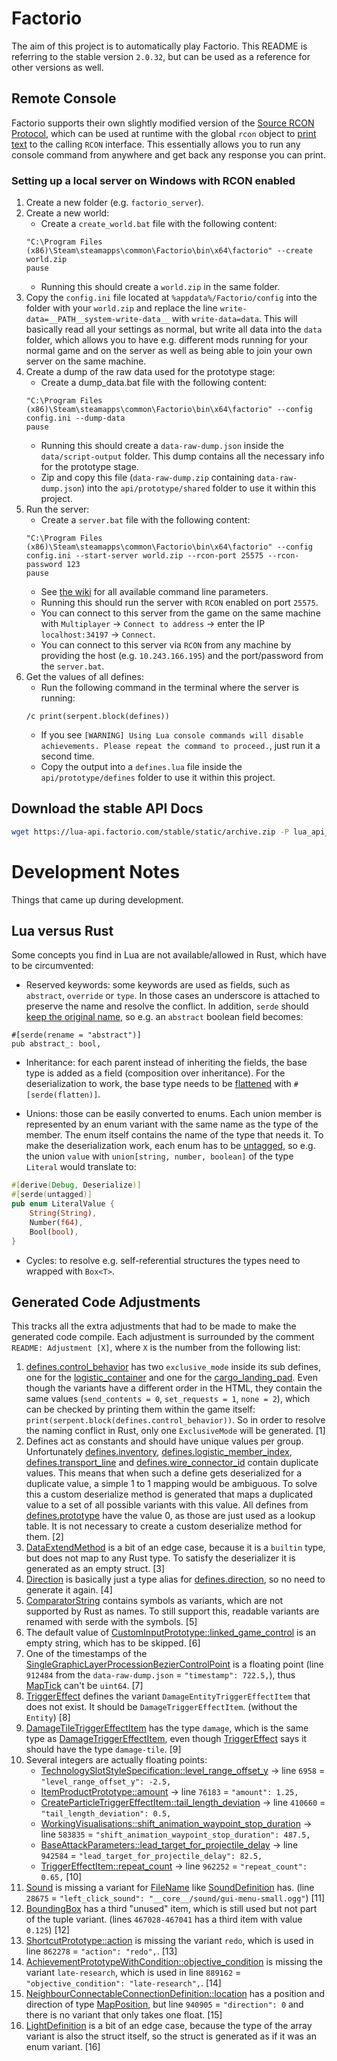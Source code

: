 # Factorio

The aim of this project is to automatically play Factorio. This README is referring to the stable version `2.0.32`, but
can be used as a reference for other versions as well.

## Remote Console

Factorio supports their own slightly modified version of
the [Source RCON Protocol](https://developer.valvesoftware.com/wiki/Source_RCON_Protocol), which can be used at runtime
with the global `rcon` object to [print text](https://lua-api.factorio.com/stable/classes/LuaRCON.html) to the calling
`RCON` interface. This essentially allows you to run any console command from anywhere and get back any response you
can print.

### Setting up a local server on Windows with RCON enabled

1. Create a new folder (e.g. `factorio_server`).
2. Create a new world:
    * Create a `create_world.bat` file with the following content:
   ```
   "C:\Program Files (x86)\Steam\steamapps\common\Factorio\bin\x64\factorio" --create world.zip
   pause
   ```
    * Running this should create a `world.zip` in the same folder.
3. Copy the `config.ini` file located at `%appdata%/Factorio/config` into the folder with your `world.zip` and replace
   the line `write-data=__PATH__system-write-data__` with `write-data=data`. This will basically read all your settings
   as normal, but write all data into the `data` folder, which allows you to have e.g. different mods running for your
   normal game and on the server as well as being able to join your own server on the same machine.
4. Create a dump of the raw data used for the prototype stage:
    * Create a dump_data.bat file with the following content:
   ```
   "C:\Program Files (x86)\Steam\steamapps\common\Factorio\bin\x64\factorio" --config config.ini --dump-data
   pause
   ```
    * Running this should create a `data-raw-dump.json` inside the `data/script-output` folder. This dump contains all
      the necessary info for the prototype stage.
    * Zip and copy this file (`data-raw-dump.zip` containing `data-raw-dump.json`) into the `api/prototype/shared`
      folder to use it within this project.
5. Run the server:
    * Create a `server.bat` file with the following content:
   ```
   "C:\Program Files (x86)\Steam\steamapps\common\Factorio\bin\x64\factorio" --config config.ini --start-server world.zip --rcon-port 25575 --rcon-password 123
   pause
   ```
    * See [the wiki](https://wiki.factorio.com/Command_line_parameters) for all available command line parameters.
    * Running this should run the server with `RCON` enabled on port `25575`.
    * You can connect to this server from the game on the same machine with `Multiplayer` -> `Connect to address` ->
      enter the IP
      `localhost:34197` -> `Connect`.
    * You can connect to this server via `RCON` from any machine by providing the host (e.g. `10.243.166.195`) and the
      port/password from the `server.bat`.
6. Get the values of all defines:
    * Run the following command in the terminal where the server is running:
   ```
   /c print(serpent.block(defines))
   ```
    * If you see
      `[WARNING] Using Lua console commands will disable achievements. Please repeat the command to proceed.`, just run
      it a second time.
    * Copy the output into a `defines.lua` file inside the `api/prototype/defines` folder to use it within this
      project.

## Download the stable API Docs

```sh
wget https://lua-api.factorio.com/stable/static/archive.zip -P lua_api_docs/
```

# Development Notes

Things that came up during development.

## Lua versus Rust

Some concepts you find in Lua are not available/allowed in Rust, which have to be circumvented:

* Reserved keywords: some keywords are used as fields, such as `abstract`, `override` or `type`. In those cases an
  underscore is attached to preserve the name and resolve the conflict. In addition, `serde` should [keep the original
  name](https://serde.rs/container-attrs.html#rename), so e.g. an `abstract` boolean field becomes:

```
#[serde(rename = "abstract")]
pub abstract_: bool,
```

* Inheritance: for each parent instead of inheriting the fields, the base type is added as a field (composition over
  inheritance). For the deserialization to work, the base type needs to
  be [flattened](https://serde.rs/attr-flatten.html) with `#[serde(flatten)]`.

* Unions: those can be easily converted to enums. Each union member is represented by an enum variant with the same name
  as the type of the member. The enum itself contains the name of the type that needs it. To make the deserialization
  work, each enum has to be [untagged](https://serde.rs/container-attrs.html#untagged), so e.g. the union `value`
  with `union[string, number, boolean]` of the type `Literal` would translate to:

```rust
#[derive(Debug, Deserialize)]
#[serde(untagged)]
pub enum LiteralValue {
    String(String),
    Number(f64),
    Bool(bool),
}
```

* Cycles: to resolve e.g. self-referential structures the types need to wrapped with `Box<T>`.

## Generated Code Adjustments

This tracks all the extra adjustments that had to be made to make the generated code compile. Each adjustment is
surrounded by the comment `README: Adjustment [X]`, where `X` is the number from the following list:

1) [defines.control_behavior](https://lua-api.factorio.com/latest/defines.html#defines.control_behavior) has two
   `exclusive_mode` inside its sub defines, one for
   the [logistic_container](https://lua-api.factorio.com/latest/defines.html#defines.control_behavior.logistic_container.exclusive_mode)
   and one for
   the [cargo_landing_pad](https://lua-api.factorio.com/latest/defines.html#defines.control_behavior.cargo_landing_pad.exclusive_mode).
   Even though the variants have a different order in the HTML, they contain the same values (`send_contents = 0`,
   `set_requests = 1`, `none = 2`), which can be checked by printing them within the game itself:
   `print(serpent.block(defines.control_behavior))`. So in order to resolve the naming conflict in Rust, only one
   `ExclusiveMode` will be generated. [1]
2) Defines act as constants and should have unique values per group.
   Unfortunately [defines.inventory](https://lua-api.factorio.com/stable/defines.html#defines.inventory),
   [defines.logistic_member_index](https://lua-api.factorio.com/stable/defines.html#defines.logistic_member_index), [defines.transport_line](https://lua-api.factorio.com/stable/defines.html#defines.transport_line)
   and [defines.wire_connector_id](https://lua-api.factorio.com/stable/defines.html#defines.wire_connector_id) contain
   duplicate values. This means that when such a define gets deserialized for a duplicate value, a simple 1 to 1 mapping
   would be ambiguous. To solve this a custom deserialize method is generated that maps a duplicated value to a set of
   all possible variants with this value. All defines
   from [defines.prototype](https://lua-api.factorio.com/stable/defines.html#defines.prototypes) have the value 0, as
   those are just used as a lookup table. It is not necessary to create a custom deserialize method for them. [2]
3) [DataExtendMethod](https://lua-api.factorio.com/stable/types/DataExtendMethod.html) is a bit of an edge case, because
   it is a `builtin` type, but does not map to any Rust type. To satisfy the deserializer it is generated as an empty
   struct. [3]
4) [Direction](https://lua-api.factorio.com/stable/types/Direction.html) is basically just a type alias
   for [defines.direction](https://lua-api.factorio.com/stable/defines.html#defines.direction), so no need to generate
   it again. [4]
5) [ComparatorString](https://lua-api.factorio.com/stable/types/ComparatorString.html) contains symbols as variants,
   which are not supported by Rust as names. To still support this, readable variants are renamed with serde with the
   symbols. [5]
6) The default value
   of [CustomInputPrototype::linked_game_control](https://lua-api.factorio.com/stable/prototypes/CustomInputPrototype.html#linked_game_control)
   is an empty string, which has to be skipped. [6]
7) One of the timestamps of
   the [SingleGraphicLayerProcessionBezierControlPoint](https://lua-api.factorio.com/stable/types/SingleGraphicProcessionLayer.html#frames)
   is a floating point (line `912484` from the `data-raw-dump.json` = `"timestamp": 722.5,`),
   thus [MapTick](https://lua-api.factorio.com/stable/types/MapTick.html) can't be `uint64`. [7]
8) [TriggerEffect](https://lua-api.factorio.com/stable/types/TriggerEffect.html) defines the variant
   `DamageEntityTriggerEffectItem` that does not exist. It should be `DamageTriggerEffectItem`. (without the
   `Entity`) [8]
9) [DamageTileTriggerEffectItem](https://lua-api.factorio.com/stable/types/DamageTileTriggerEffectItem.html) has the
   type `damage`, which is the same type
   as [DamageTriggerEffectItem](https://lua-api.factorio.com/stable/types/DamageTriggerEffectItem.html), even
   though [TriggerEffect](https://lua-api.factorio.com/stable/types/TriggerEffect.html) says it should have the type
   `damage-tile`. [9]
10) Several integers are actually floating points:
    * [TechnologySlotStyleSpecification::level_range_offset_y](https://lua-api.factorio.com/stable/types/TechnologySlotStyleSpecification.html#level_range_offset_y) ->
      line `6958` = `"level_range_offset_y": -2.5,`
    * [ItemProductPrototype::amount](https://lua-api.factorio.com/stable/types/ItemProductPrototype.html#amount) -> line
      `76183` = `"amount": 1.25,`
    * [CreateParticleTriggerEffectItem::tail_length_deviation](https://lua-api.factorio.com/stable/types/CreateParticleTriggerEffectItem.html#tail_length_deviation) ->
      line `410660` = `"tail_length_deviation": 0.5,`
    * [WorkingVisualisations::shift_animation_waypoint_stop_duration](https://lua-api.factorio.com/stable/types/WorkingVisualisations.html#shift_animation_waypoint_stop_duration) ->
      line `583835` = `"shift_animation_waypoint_stop_duration": 487.5,`
    * [BaseAttackParameters::lead_target_for_projectile_delay](https://lua-api.factorio.com/stable/types/BaseAttackParameters.html#lead_target_for_projectile_delay) ->
      line `942584` = `"lead_target_for_projectile_delay": 82.5,`
    * [TriggerEffectItem::repeat_count](https://lua-api.factorio.com/stable/types/TriggerEffectItem.html#repeat_count) ->
      line `962252` = `"repeat_count": 0.65,` [10]
11) [Sound](https://lua-api.factorio.com/stable/types/Sound.html) is missing a variant
    for [FileName](https://lua-api.factorio.com/stable/types/FileName.html)
    like [SoundDefinition](https://lua-api.factorio.com/stable/types/SoundDefinition.html) has. (line `28675` =
    `"left_click_sound": "__core__/sound/gui-menu-small.ogg"`) [11]
12) [BoundingBox](https://lua-api.factorio.com/stable/types/BoundingBox.html) has a third "unused" item, which is still
    used but not part of the tuple variant. (lines `467028-467041` has a third item with value `0.125`) [12]
13) [ShortcutPrototype::action](https://lua-api.factorio.com/stable/prototypes/ShortcutPrototype.html#action) is missing
    the variant `redo`, which is used in line `862278` = `"action": "redo",`. [13]
14) [AchievementPrototypeWithCondition::objective_condition](https://lua-api.factorio.com/stable/prototypes/AchievementPrototypeWithCondition.html#objective_condition)
    is missing
    the variant `late-research`, which is used in line `889162` = `"objective_condition": "late-research",`. [14]
15) [NeighbourConnectableConnectionDefinition::location](https://lua-api.factorio.com/stable/types/NeighbourConnectableConnectionDefinition.html#location)
    has a position and direction of type [MapPosition](https://lua-api.factorio.com/stable/types/MapPosition.html), but
    line `940905` = `"direction": 0` and there is no variant that only takes one float. [15]
16) [LightDefinition](https://lua-api.factorio.com/stable/types/LightDefinition.html) is a bit of an edge case, because
    the type of the array variant is also the struct itself, so the struct is generated as if it was an enum
    variant. [16]